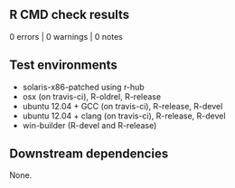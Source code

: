 ## R CMD check results

0 errors | 0 warnings | 0 notes

## Test environments

- solaris-x86-patched using r-hub
- osx (on travis-ci), R-oldrel, R-release            
- ubuntu 12.04 + GCC (on travis-ci), R-release, R-devel
- ubuntu 12.04 + clang (on travis-ci), R-release, R-devel
- win-builder (R-devel and R-release)

## Downstream dependencies

None. 
